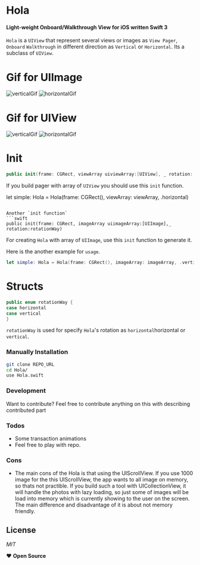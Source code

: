 # Hola
#### Light-weight Onboard/Walkthrough View for iOS written Swift 3

`Hola` is a `UIView` that represent several views or images as `View Pager`, `Onboard` `Walkthrough` in different direction as `Vertical` or `Horizontal`. Its a subclass of `UIView`.

# Gif for UIImage


![verticalGif](https://github.com/eliakorkmaz/Hola/blob/master/gif/gifVertical.gif?raw=true)   ![horizontalGif](https://github.com/eliakorkmaz/Hola/blob/master/gif/horizontalGif.gif?raw=true)

# Gif for UIView


![verticalGif](https://github.com/eliakorkmaz/Hola/blob/master/gif/viewgifhorizontal.gif?raw=true)   ![horizontalGif](https://github.com/eliakorkmaz/Hola/blob/master/gif/viewgifvertical.gif?raw=true)



# Init

```swift
public init(frame: CGRect, viewArray uiviewArray:[UIView], _ rotation: rotationWay)
```
If you build pager with array of `UIView` you should use this `init` function.

let simple: Hola = Hola(frame: CGRect(), viewArray: viewArray, .horizontal)
```

Another `init function`
```swift
public init(frame: CGRect, imageArray uiimageArray:[UIImage],_ rotation:rotationWay)
```
For creating `Hola` with array of `UIImage`, use this `init` function to generate it.

Here is the another example for `usage`.

```swift
let simple: Hola = Hola(frame: CGRect(), imageArray: imageArray, .vertical)
```





# Structs
```swift
public enum rotationWay {
case horizontal
case vertical
}
```
`rotationWay` is used for specify `Hola`'s  rotation as `horizontal`horizontal or `vertical`.




### Manually Installation

```sh
git clone REPO_URL
cd Hola/
use Hola.swift
```



### Development
Want to contribute?
Feel free to contribute anything on this with describing contributed part


### Todos
- Some transaction animations
- Feel free to play with repo.

### Cons
- The main cons of the Hola is that using the UIScrollView. If you use 1000 image for the this UIScrollView, the app wants to all image on memory, so thats not practible. If you build such a tool with UICollectionView, it will handle the photos with lazy loading, so just some of images will be load into memory which is currently showing to the user on the screen. The main difference and disadvantage of it is about not memory friendly.

## License
*MIT*

❤   **Open Source**
